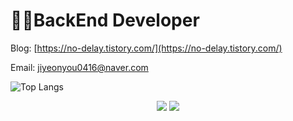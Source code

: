 # 👩‍💻BackEnd Developer

Blog: [https://no-delay.tistory.com/](https://no-delay.tistory.com/)

Email: jiyeonyou0416@naver.com

![Top Langs](https://github-readme-stats.vercel.app/api/top-langs/?username=youjiyeon&theme=dracula)

<div align="center">
  <a href="http://solved.ac/jiyeon416"><img src="http://mazassumnida.wtf/api/v2/generate_badge?boj=jiyeon416"/></a> <a href="http://solved.ac/jiyeon416"><img src="http://mazandi.herokuapp.com/api?handle=jiyeon416&theme=dark"/></a>
</div>

